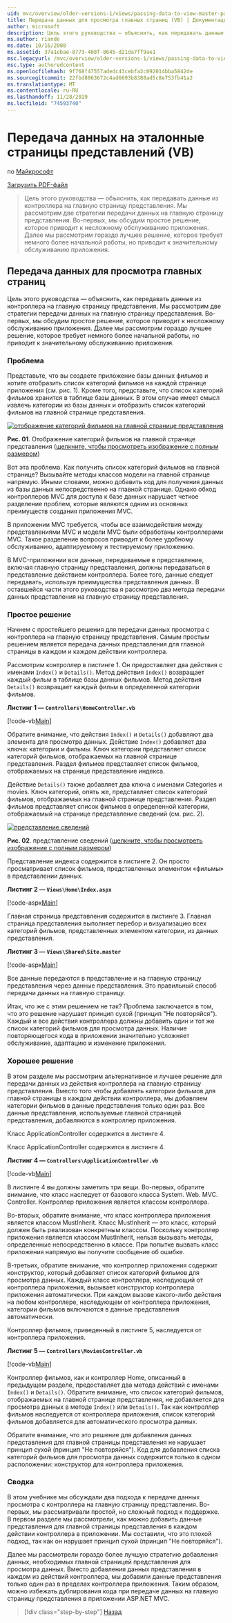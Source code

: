 ```yaml
---
uid: mvc/overview/older-versions-1/views/passing-data-to-view-master-pages-vb
title: Передача данных для просмотра главных страниц (VB) | Документация Майкрософт
author: microsoft
description: Цель этого руководства — объяснить, как передавать данные из контроллера на главную страницу представления. Мы рассмотрим две стратегии передачи данных в представление m...
ms.author: riande
ms.date: 10/16/2008
ms.assetid: 37a1ebae-8773-408f-8645-d21da7ff9ae1
msc.legacyurl: /mvc/overview/older-versions-1/views/passing-data-to-view-master-pages-vb
msc.type: authoredcontent
ms.openlocfilehash: 9f768f47557adedc43cebfa2c092014bba5842de
ms.sourcegitcommit: 22fbd8863672c4ad6693b8388ad5c8e753fb41a2
ms.translationtype: MT
ms.contentlocale: ru-RU
ms.lasthandoff: 11/28/2019
ms.locfileid: "74593740"
---
```

# <a name="passing-data-to-view-master-pages-vb"></a>Передача данных на эталонные страницы представлений (VB)

по [Майкрософт](https://github.com/microsoft)

[Загрузить PDF-файл](https://download.microsoft.com/download/e/f/3/ef3f2ff6-7424-48f7-bdaa-180ef64c3490/ASPNET_MVC_Tutorial_13_VB.pdf)

> Цель этого руководства — объяснить, как передавать данные из контроллера на главную страницу представления. Мы рассмотрим две стратегии передачи данных на главную страницу представления. Во-первых, мы обсудим простое решение, которое приводит к несложному обслуживанию приложения. Далее мы рассмотрим гораздо лучшее решение, которое требует немного более начальной работы, но приводит к значительному обслуживанию приложения.

## <a name="passing-data-to-view-master-pages"></a>Передача данных для просмотра главных страниц

Цель этого руководства — объяснить, как передавать данные из контроллера на главную страницу представления. Мы рассмотрим две стратегии передачи данных на главную страницу представления. Во-первых, мы обсудим простое решение, которое приводит к несложному обслуживанию приложения. Далее мы рассмотрим гораздо лучшее решение, которое требует немного более начальной работы, но приводит к значительному обслуживанию приложения.

### <a name="the-problem"></a>Проблема

Представьте, что вы создаете приложение базы данных фильмов и хотите отобразить список категорий фильмов на каждой странице приложения (см. рис. 1). Кроме того, представьте, что список категорий фильмов хранится в таблице базы данных. В этом случае имеет смысл извлечь категории из базы данных и отобразить список категорий фильмов на главной странице представления.

[![отображение категорий фильмов на главной странице представления](passing-data-to-view-master-pages-vb/_static/image2.png)](passing-data-to-view-master-pages-vb/_static/image1.png)

**Рис. 01**. Отображение категорий фильмов на главной странице представления ([щелкните, чтобы просмотреть изображение с полным размером](passing-data-to-view-master-pages-vb/_static/image3.png))

Вот эта проблема. Как получить список категорий фильмов на главной странице? Вызывайте методы классов модели на главной странице напрямую. Иными словами, можно добавить код для получения данных из базы данных непосредственно на главной странице. Однако обход контроллеров MVC для доступа к базе данных нарушает четкое разделение проблем, которые являются одним из основных преимуществ создания приложения MVC.

В приложении MVC требуется, чтобы все взаимодействия между представлениями MVC и модели MVC были обработаны контроллерами MVC. Такое разделение вопросов приводит к более удобному обслуживанию, адаптируемому и тестируемому приложению.

В MVC-приложении все данные, передаваемые в представление, включая главную страницу представления, должны передаваться в представление действием контроллера. Более того, данные следует передавать, используя преимущества представления данных. В оставшейся части этого руководства я рассмотрю два метода передачи данных представления на главную страницу представления.

### <a name="the-simple-solution"></a>Простое решение

Начнем с простейшего решения для передачи данных просмотра с контроллера на главную страницу представления. Самым простым решением является передача данных представления для главной страницы в каждом и каждом действии контроллера.

Рассмотрим контроллер в листинге 1. Он предоставляет два действия с именами `Index()` и `Details()`. Метод действия `Index()` возвращает каждый фильм в таблице базы данных фильмов. Метод действия `Details()` возвращает каждый фильм в определенной категории фильмов.

**Листинг 1 — `Controllers\HomeController.vb`**

[!code-vb[Main](passing-data-to-view-master-pages-vb/samples/sample1.vb)]

Обратите внимание, что действия `Index()` и `Details()` добавляют два элемента для просмотра данных. Действие `Index()` добавляет два ключа: категории и фильмы. Ключ категории представляет список категорий фильмов, отображаемых на главной странице представления. Раздел фильмов представляет список фильмов, отображаемых на странице представление индекса.

Действие `Details()` также добавляет два ключа с именами Categories и movies. Ключ категорий, опять же, представляет список категорий фильмов, отображаемых на главной странице представления. Раздел фильмов представляет список фильмов в определенной категории, отображаемый на странице представление сведений (см. рис. 2).

[![представление сведений](passing-data-to-view-master-pages-vb/_static/image5.png)](passing-data-to-view-master-pages-vb/_static/image4.png)

**Рис. 02**. представление сведений ([щелкните, чтобы просмотреть изображение с полным размером](passing-data-to-view-master-pages-vb/_static/image6.png))

Представление индекса содержится в листинге 2. Он просто просматривает список фильмов, представленных элементом «фильмы» в представлении данных.

**Листинг 2 — `Views\Home\Index.aspx`**

[!code-aspx[Main](passing-data-to-view-master-pages-vb/samples/sample2.aspx)]

Главная страница представления содержится в листинге 3. Главная страница представления выполняет перебор и визуализацию всех категорий фильмов, представленных элементом категории, из данных представления.

**Листинг 3 — `Views\Shared\Site.master`**

[!code-aspx[Main](passing-data-to-view-master-pages-vb/samples/sample3.aspx)]

Все данные передаются в представление и на главную страницу представления через данные представления. Это правильный способ передачи данных на главную страницу.

Итак, что же с этим решением не так? Проблема заключается в том, что это решение нарушает принцип сухой (принцип "Не повторяйся"). Каждый и все действия контроллера должны добавить один и тот же список категорий фильмов для просмотра данных. Наличие повторяющегося кода в приложении значительно усложняет обслуживание, адаптацию и изменение приложения.

### <a name="the-good-solution"></a>Хорошее решение

В этом разделе мы рассмотрим альтернативное и лучшее решение для передачи данных из действия контроллера на главную страницу представления. Вместо того чтобы добавлять категории фильмов для главной страницы в каждом действии контроллера, мы добавляем категории фильмов в данные представления только один раз. Все данные представления, используемые главной страницей представления, добавляются в контроллер приложения.

Класс ApplicationController содержится в листинге 4.

Класс ApplicationController содержится в листинге 4.

**Листинг 4 — `Controllers\ApplicationController.vb`**

[!code-vb[Main](passing-data-to-view-master-pages-vb/samples/sample4.vb)]

В листинге 4 вы должны заметить три вещи. Во-первых, обратите внимание, что класс наследует от базового класса System. Web. MVC. Controller. Контроллер приложения является классом контроллера.

Во-вторых, обратите внимание, что класс контроллера приложения является классом MustInherit. Класс MustInherit — это класс, который должен быть реализован конкретным классом. Поскольку контроллер приложения является классом MustInherit, нельзя вызывать методы, определенные непосредственно в классе. При попытке вызвать класс приложения напрямую вы получите сообщение об ошибке.

В-третьих, обратите внимание, что контроллер приложения содержит конструктор, который добавляет список категорий фильмов для просмотра данных. Каждый класс контроллера, наследующий от контроллера приложения, вызывает конструктор контроллера приложения автоматически. При каждом вызове какого-либо действия на любом контроллере, наследующем от контроллера приложения, категории фильмов включаются в данные представления автоматически.

Контроллер фильмов, приведенный в листинге 5, наследуется от контроллера приложения.

**Листинг 5 — `Controllers\MoviesController.vb`**

[!code-vb[Main](passing-data-to-view-master-pages-vb/samples/sample5.vb)]

Контроллер фильмов, как и контроллер Home, описанный в предыдущем разделе, предоставляет два метода действий с именами `Index()` и `Details()`. Обратите внимание, что список категорий фильмов, отображаемых на главной странице представления, не добавляется для просмотра данных в методе `Index()` или `Details()`. Так как контроллер фильмов наследуется от контроллера приложения, список категорий фильмов добавляется для автоматического просмотра данных.

Обратите внимание, что это решение для добавления данных представления для главной страницы представления не нарушает принцип сухой (принцип "Не повторяйся"). Код для добавления списка категорий фильмов для просмотра данных содержится только в одном расположении: конструктор для контроллера приложения.

### <a name="summary"></a>Сводка

В этом учебнике мы обсуждали два подхода к передаче данных просмотра с контроллера на главную страницу представления. Во-первых, мы рассматривали простой, но сложный подход к поддержке. В первом разделе мы рассмотрели, как можно добавить данные представления для главной страницы представления в каждом действии контроллера в приложении. Мы составили, что это плохой подход, так как он нарушает принцип сухой (принцип "Не повторяйся").

Далее мы рассмотрели гораздо более лучшую стратегию добавления данных, необходимых главной страницей представления для просмотра данных. Вместо добавления данных представления в каждом из действий контроллера, мы добавили данные представления только один раз в пределах контроллера приложения. Таким образом, можно избежать дублирования кода при передаче данных на главную страницу представления в приложении ASP.NET MVC.

> [!div class="step-by-step"]
> [Назад](creating-page-layouts-with-view-master-pages-vb.md)
